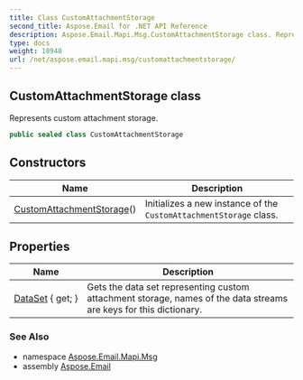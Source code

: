 ```yaml
---
title: Class CustomAttachmentStorage
second_title: Aspose.Email for .NET API Reference
description: Aspose.Email.Mapi.Msg.CustomAttachmentStorage class. Represents custom attachment storage
type: docs
weight: 18940
url: /net/aspose.email.mapi.msg/customattachmentstorage/
---
```

## CustomAttachmentStorage class

Represents custom attachment storage.

```csharp
public sealed class CustomAttachmentStorage
```

## Constructors

| Name | Description |
| --- | --- |
| [CustomAttachmentStorage](customattachmentstorage/)() | Initializes a new instance of the `CustomAttachmentStorage` class. |

## Properties

| Name | Description |
| --- | --- |
| [DataSet](../../aspose.email.mapi.msg/customattachmentstorage/dataset/) { get; } | Gets the data set representing custom attachment storage, names of the data streams are keys for this dictionary. |

### See Also

* namespace [Aspose.Email.Mapi.Msg](../../aspose.email.mapi.msg/)
* assembly [Aspose.Email](../../)


